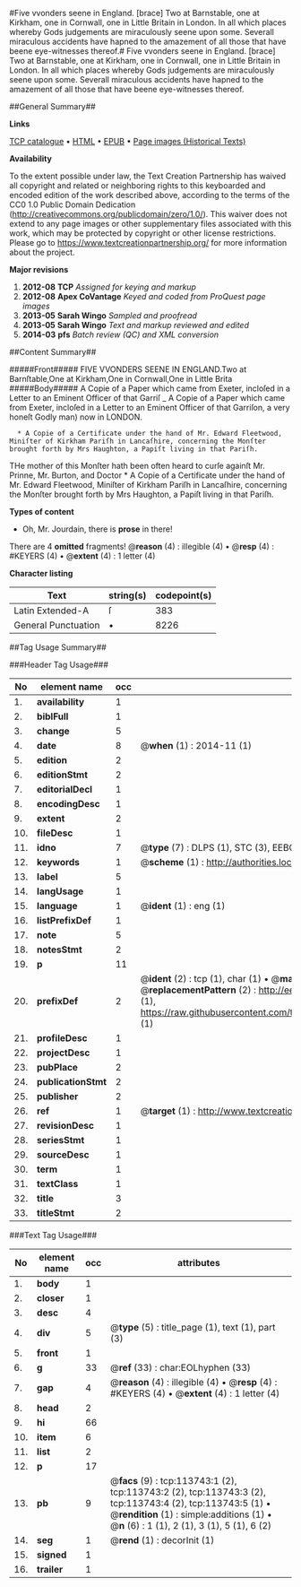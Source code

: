 #Five vvonders seene in England. [brace] Two at Barnstable, one at Kirkham, one in Cornwall, one in Little Britain in London. In all which places whereby Gods judgements are miraculously seene upon some. Severall miraculous accidents have hapned to the amazement of all those that have beene eye-witnesses thereof.#
Five vvonders seene in England. [brace] Two at Barnstable, one at Kirkham, one in Cornwall, one in Little Britain in London. In all which places whereby Gods judgements are miraculously seene upon some. Severall miraculous accidents have hapned to the amazement of all those that have beene eye-witnesses thereof.

##General Summary##

**Links**

[TCP catalogue](http://www.ota.ox.ac.uk/tcp/)  • 
[HTML](http://tei.it.ox.ac.uk/tcp/Texts-HTML/free/A84/A84618.html)  • 
[EPUB](http://tei.it.ox.ac.uk/tcp/Texts-EPUB/free/A84/A84618.epub) • 
[Page images (Historical Texts)](https://historicaltexts.jisc.ac.uk/eebo-99861605e)

**Availability**

To the extent possible under law, the Text Creation Partnership has waived all copyright and related or neighboring rights to this keyboarded and encoded edition of the work described above, according to the terms of the CC0 1.0 Public Domain Dedication (http://creativecommons.org/publicdomain/zero/1.0/). This waiver does not extend to any page images or other supplementary files associated with this work, which may be protected by copyright or other license restrictions. Please go to https://www.textcreationpartnership.org/ for more information about the project.

**Major revisions**

1. __2012-08__ __TCP__ *Assigned for keying and markup*
1. __2012-08__ __Apex CoVantage__ *Keyed and coded from ProQuest page images*
1. __2013-05__ __Sarah Wingo__ *Sampled and proofread*
1. __2013-05__ __Sarah Wingo__ *Text and markup reviewed and edited*
1. __2014-03__ __pfs__ *Batch review (QC) and XML conversion*

##Content Summary##

#####Front#####
 FIVE VVONDERS SEENE IN ENGLAND.Two at Barnſtable,One at Kirkham,One in Cornwall,One in Little Brita
#####Body#####
A Copie of a Paper which came from Exeter, incloſed in a Letter to an Eminent Officer of that Garriſ
    _ A Copie of a Paper which came from Exeter, incloſed in a Letter to an Eminent Officer of that Garriſon, a very honeſt Godly man) now in LONDON.

      * A Copie of a Certificate under the hand of Mr. Edward Fleetwood, Miniſter of Kirkham Pariſh in Lancaſhire, concerning the Monſter brought forth by Mrs Haughton, a Papiſt living in that Pariſh.
THe mother of this Monſter hath been often heard to curſe againſt Mr. Prinne, Mr. Burton, and Doctor
      * A Copie of a Certificate under the hand of Mr. Edward Fleetwood, Miniſter of Kirkham Pariſh in Lancaſhire, concerning the Monſter brought forth by Mrs Haughton, a Papiſt living in that Pariſh.

**Types of content**

  * Oh, Mr. Jourdain, there is **prose** in there!

There are 4 **omitted** fragments! 
 @__reason__ (4) : illegible (4)  •  @__resp__ (4) : #KEYERS (4)  •  @__extent__ (4) : 1 letter (4)

**Character listing**


|Text|string(s)|codepoint(s)|
|---|---|---|
|Latin Extended-A|ſ|383|
|General Punctuation|•|8226|

##Tag Usage Summary##

###Header Tag Usage###

|No|element name|occ|attributes|
|---|---|---|---|
|1.|__availability__|1||
|2.|__biblFull__|1||
|3.|__change__|5||
|4.|__date__|8| @__when__ (1) : 2014-11 (1)|
|5.|__edition__|2||
|6.|__editionStmt__|2||
|7.|__editorialDecl__|1||
|8.|__encodingDesc__|1||
|9.|__extent__|2||
|10.|__fileDesc__|1||
|11.|__idno__|7| @__type__ (7) : DLPS (1), STC (3), EEBO-CITATION (1), PROQUEST (1), VID (1)|
|12.|__keywords__|1| @__scheme__ (1) : http://authorities.loc.gov/ (1)|
|13.|__label__|5||
|14.|__langUsage__|1||
|15.|__language__|1| @__ident__ (1) : eng (1)|
|16.|__listPrefixDef__|1||
|17.|__note__|5||
|18.|__notesStmt__|2||
|19.|__p__|11||
|20.|__prefixDef__|2| @__ident__ (2) : tcp (1), char (1)  •  @__matchPattern__ (2) : ([0-9\-]+):([0-9IVX]+) (1), (.+) (1)  •  @__replacementPattern__ (2) : http://eebo.chadwyck.com/downloadtiff?vid=$1&page=$2 (1), https://raw.githubusercontent.com/textcreationpartnership/Texts/master/tcpchars.xml#$1 (1)|
|21.|__profileDesc__|1||
|22.|__projectDesc__|1||
|23.|__pubPlace__|2||
|24.|__publicationStmt__|2||
|25.|__publisher__|2||
|26.|__ref__|1| @__target__ (1) : http://www.textcreationpartnership.org/docs/. (1)|
|27.|__revisionDesc__|1||
|28.|__seriesStmt__|1||
|29.|__sourceDesc__|1||
|30.|__term__|1||
|31.|__textClass__|1||
|32.|__title__|3||
|33.|__titleStmt__|2||


###Text Tag Usage###

|No|element name|occ|attributes|
|---|---|---|---|
|1.|__body__|1||
|2.|__closer__|1||
|3.|__desc__|4||
|4.|__div__|5| @__type__ (5) : title_page (1), text (1), part (3)|
|5.|__front__|1||
|6.|__g__|33| @__ref__ (33) : char:EOLhyphen (33)|
|7.|__gap__|4| @__reason__ (4) : illegible (4)  •  @__resp__ (4) : #KEYERS (4)  •  @__extent__ (4) : 1 letter (4)|
|8.|__head__|2||
|9.|__hi__|66||
|10.|__item__|6||
|11.|__list__|2||
|12.|__p__|17||
|13.|__pb__|9| @__facs__ (9) : tcp:113743:1 (2), tcp:113743:2 (2), tcp:113743:3 (2), tcp:113743:4 (2), tcp:113743:5 (1)  •  @__rendition__ (1) : simple:additions (1)  •  @__n__ (6) : 1 (1), 2 (1), 3 (1), 5 (1), 6 (2)|
|14.|__seg__|1| @__rend__ (1) : decorInit (1)|
|15.|__signed__|1||
|16.|__trailer__|1||

